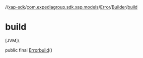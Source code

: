 //[xap-sdk](../../../../index.md)/[com.expediagroup.sdk.xap.models](../../index.md)/[Error](../index.md)/[Builder](index.md)/[build](build.md)

# build

[JVM]\

public final [Error](../index.md)[build](build.md)()
